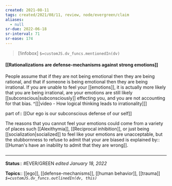 ```yaml
---
created: 2021-08-11
tags: created/2021/08/11, review, node/evergreen/claim
aliases:
  - null
sr-due: 2022-06-18
sr-interval: 71
sr-ease: 174
---
```

> [!infobox]
`$=customJS.dv_funcs.mentionedIn(dv)`

#### [[Rationalizations are defense-mechanisms against strong emotions]] 

People assume that if they are not being emotional then they are being rational, and that if someone is being emotional then they are being irrational.
If you are unable to feel your [[emotions]],
it is actually more likely that you are being irrational,
are your emotions are still likely [[subconscious|subconsciously]] effecting you,
and you are not accounting for that bias.
^[[[video - How logical thinking leads to irrationality]]]

part of:: [[Our ego is our subconscious defense of our self]]

The reasons that you cannot feel your emotions could come from a variety of places such [[Alexithymia]], [[Reciprocal inhibition]], or just being [[socialization|socialized]] to feel like your emotions are unacceptable,
but the stubbornness to refuse to admit that your are biased is 
explained by:: [[Human's have an inability to admit that they are wrong]].


### <hr class="footnote"/>

**Status**:: #EVER/GREEN 
*edited January 18, 2022*

**Topics**:: [[ego]], [[defense-mechanisms]], [[human behavior]], [[trauma]]
*`$=customJS.dv_funcs.outlinedIn(dv, this)`*

